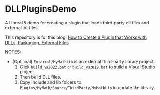 # DLLPluginsDemo
A Unreal 5 demo for creating a plugin that loads third-party dll files and external txt files.

This repository is for this blog: [How to Create a Plugin that Works with DLLs, Packaging, External Files](http://www.hyl3d.com/2022/12/29/ue5how-to-create-a-plugin-that-works-with-dll-packaging-paths/).

NOTES:

- (Optional) `External/MyMathLib` is an external third-party library project.
	1. Click `build_vs2022.bat` or `build_vs2019.bat` to build a Visual Studio project.
	2. Then build DLL files.
	3. Copy include and lib folders to `Plugins/MyMath/Source/ThirdParty/MyMathLib` to update the library.